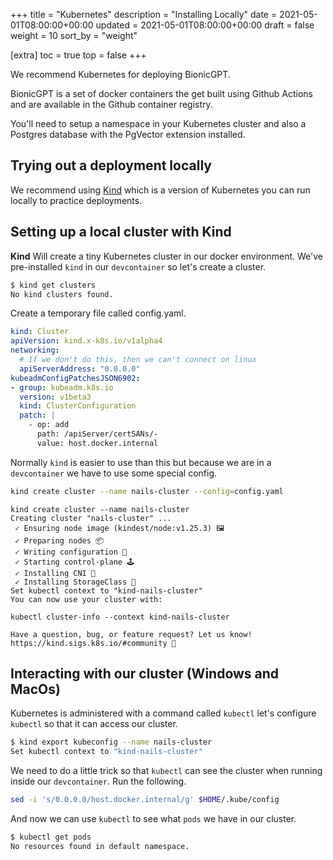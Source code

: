 +++
title = "Kubernetes"
description = "Installing Locally"
date = 2021-05-01T08:00:00+00:00
updated = 2021-05-01T08:00:00+00:00
draft = false
weight = 10
sort_by = "weight"

[extra]
toc = true
top = false
+++

We recommend Kubernetes for deploying BionicGPT.

BionicGPT is a set of docker containers the get built using Github Actions and are available in the Github container registry.

You'll need to setup a namespace in your Kubernetes cluster and also a Postgres database with the PgVector extension installed.

## Trying out a deployment locally

We recommend using [Kind](https://kind.sigs.k8s.io/) which is a version of Kubernetes you can run locally to practice deployments.

## Setting up a local cluster with Kind

**Kind** Will create a tiny Kubernetes cluster in our docker environment. We've pre-installed `kind` in our `devcontainer` so let's create a cluster.

```sh
$ kind get clusters
No kind clusters found.
```

Create a temporary file called config.yaml.

```yaml
kind: Cluster
apiVersion: kind.x-k8s.io/v1alpha4
networking:
  # If we don't do this, then we can't connect on linux
  apiServerAddress: "0.0.0.0"
kubeadmConfigPatchesJSON6902:
- group: kubeadm.k8s.io
  version: v1beta3
  kind: ClusterConfiguration
  patch: |
    - op: add
      path: /apiServer/certSANs/-
      value: host.docker.internal
```

Normally `kind` is easier to use than this but because we are in a `devcontainer` we have to use some special config.

```sh
kind create cluster --name nails-cluster --config=config.yaml
```

```sh$ 
kind create cluster --name nails-cluster
Creating cluster "nails-cluster" ...
 ✓ Ensuring node image (kindest/node:v1.25.3) 🖼
 ✓ Preparing nodes 📦  
 ✓ Writing configuration 📜 
 ✓ Starting control-plane 🕹️ 
 ✓ Installing CNI 🔌 
 ✓ Installing StorageClass 💾 
Set kubectl context to "kind-nails-cluster"
You can now use your cluster with:

kubectl cluster-info --context kind-nails-cluster

Have a question, bug, or feature request? Let us know! https://kind.sigs.k8s.io/#community 🙂
```

## Interacting with our cluster (Windows and MacOs)

Kubernetes is administered with a command called `kubectl` let's configure `kubectl` so that it can access our cluster.

```sh
$ kind export kubeconfig --name nails-cluster
Set kubectl context to "kind-nails-cluster"
```

We need to do a little trick so that `kubectl` can see the cluster when running inside our `devcontainer`. Run the following.

```sh
sed -i 's/0.0.0.0/host.docker.internal/g' $HOME/.kube/config
```

And now we can use `kubectl` to see what `pods` we have in our cluster.

```sh
$ kubectl get pods
No resources found in default namespace.
```